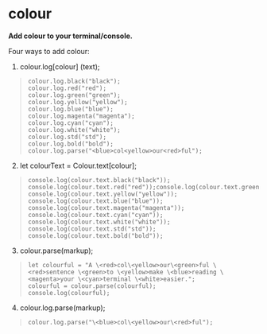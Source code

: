 
# colour
**Add colour to your terminal/console.**

Four ways to add colour:

1. colour.log[colour] (text);

>     colour.log.black("black");
>     colour.log.red("red");
>     colour.log.green("green");
>     colour.log.yellow("yellow");
>     colour.log.blue("blue");
>     colour.log.magenta("magenta");
>     colour.log.cyan("cyan");
>     colour.log.white("white");
>     colour.log.std("std");
>     colour.log.bold("bold");
>     colour.log.parse("<blue>col<yellow>our<red>ful");


2. let colourText = Colour.text[colour];

>     console.log(colour.text.black("black"));
>     console.log(colour.text.red("red"));console.log(colour.text.green("green"));
>     console.log(colour.text.yellow("yellow"));
>     console.log(colour.text.blue("blue"));
>     console.log(colour.text.magenta("magenta"));
>     console.log(colour.text.cyan("cyan"));
>     console.log(colour.text.white("white"));
>     console.log(colour.text.std("std"));
>     console.log(colour.text.bold("bold"));

3. colour.parse(markup);

>     let colourful = "A \<red>col\<yellow>our\<green>ful \<red>sentence \<green>to \<yellow>make \<blue>reading \<magenta>your \<cyan>terminal \<white>easier."; 
>     colourful = colour.parse(colourful);
>     console.log(colourful);

4. colour.log.parse(markup);

>     colour.log.parse("\<blue>col\<yellow>our\<red>ful");

